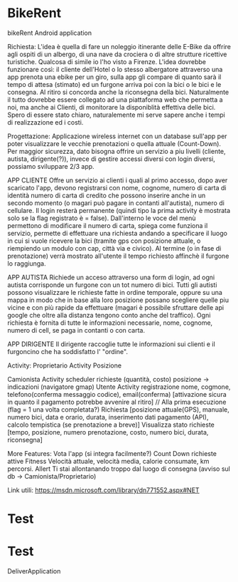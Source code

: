 # BikeRent
bikeRent Android application

Richiesta:
L'idea è quella di fare un noleggio itinerante delle E-Bike da offrire agli ospiti di un albergo, di una nave da crociera o di altre strutture
ricettive turistiche. Qualcosa di simile io l'ho visto a Firenze. L'idea dovrebbe funzionare così: il cliente dell'Hotel o lo stesso albergatore
attraverso una app prenota una ebike per un giro, sulla app gli compare di quanto sarà il tempo di attesa (stimato) ed un furgone arriva poi con 
la bici o le bici e le consegna. Al ritiro si concorda anche la riconsegna della bici. Naturalmente il tutto dovrebbe essere collegato ad una 
piattaforma web che permetta a noi, ma anche ai Clienti, di monitorare la disponiblità effettiva delle bici. Spero di essere stato chiaro, 
naturalemente mi serve sapere anche i tempi di realizzazione ed i costi.


Progettazione:
Applicazione wireless internet con un database sull'app per poter visualizzare le vecchie prenotazioni o quella attuale (Count-Down).
Per maggior sicurezza, dato bisogna offrire un servizio a piu livelli (cliente, autista, dirigente(?)), invece di gestire accessi diversi
con login diversi, possiamo sviluppare 2/3 app.

APP CLIENTE
Offre un servizio ai clienti i quali al primo accesso, dopo aver scaricato l'app, devono registrarsi con nome, cognome, numero di carta di identità
numero di carta di credito che possono inserire anche in un secondo momento (o magari può pagare in contanti all'autista), numero di cellulare.
Il login resterà permanente (quindi tipo la prima activity è mostrata solo se la flag registrato è = false). Dall'interno le voce del menù permettono
di modificare il numero di carta, spiega come funziona il servizio, permette di effettuare una richiesta andando a specificare il luogo in cui si vuole ricevere la bici
(tramite gps con posizione attuale, o riempiendo un modulo con cap, città via e civico). Al termine (o in fase di prenotazione) verrà mostrato 
all'utente il tempo richiesto affinchè il furgone lo raggiunga.

APP AUTISTA
Richiede un acceso attraverso una form di login, ad ogni autista corrisponde un furgone con un tot numero di bici. Tutti gli autisti possono visualizzare
le richieste fatte in ordine temporale, oppure su una mappa in modo che in base alla loro posizione possano scegliere quelle piu vicine e con più rapide da
effettuare (magari è possibile sfruttare delle api google che oltre alla distanza tengono conto anche del traffico).
Ogni richiesta è fornita di tutte le informazioni necessarie, nome, cognome, numero di cell, se paga in contanti o con carta.

APP DIRIGENTE
Il dirigente raccoglie tutte le informazioni sui clienti e il furgoncino che ha soddisfatto l' "ordine".


Activity:
Proprietario
	Activity
		Posizione 

Camionista
	Activity
		scheduler richieste (quantità, costo)
			posizione -> indicazioni (navigatore gmap)
Utente
	Activity
		registrazione nome, cogmone, telefono(conferma messaggio codice), email(conferma) [attivazione sicura in quanto il pagamento potrebbe avvenire al ritiro] // Alla prima esecuzione (flag = 1 una volta completata?)
		Richiesta [posizione attuale(GPS), manuale, numero bici, data e orario, durata, inserimento dati pagamento (API), calcolo tempistica (se prenotazione a breve)]
		Visualizza stato richieste [tempo, posizione, numero prenotazione, costo, numero bici, durata, riconsegna]

More Features:
Vota l'app (si integra facilmente?)
Count Down richieste attive
Fitness Velocità attuale, velocità media, calorie consumate, km percorsi.
Allert Ti stai allontanando troppo dal luogo di consegna (avviso sul db -> Camionista/Proprietario)


Link utili:
https://msdn.microsoft.com/library/dn771552.aspx#NET
# Test
# Test
DeliverApplication
